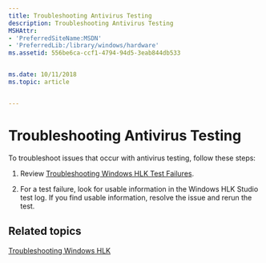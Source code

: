 ```yaml
---
title: Troubleshooting Antivirus Testing
description: Troubleshooting Antivirus Testing
MSHAttr:
- 'PreferredSiteName:MSDN'
- 'PreferredLib:/library/windows/hardware'
ms.assetid: 556be6ca-ccf1-4794-94d5-3eab844db533


ms.date: 10/11/2018
ms.topic: article


---
```


# Troubleshooting Antivirus Testing


To troubleshoot issues that occur with antivirus testing, follow these steps:

1. Review [Troubleshooting Windows HLK Test Failures](../user/troubleshooting-windows-hlk-test-failures.md).

2. For a test failure, look for usable information in the Windows HLK Studio test log. If you find usable information, resolve the issue and rerun the test.

## <span id="related_topics"></span>Related topics


[Troubleshooting Windows HLK](../user/troubleshooting-windows-hlk.md)

 

 







